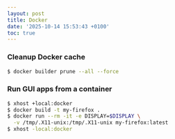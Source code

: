 ```yaml
---
layout: post
title: Docker
date: '2025-10-14 15:53:43 +0100'
toc: true
---
```


### Cleanup Docker cache

```bash
$ docker builder prune --all --force
```

### Run GUI apps from a container

```bash
$ xhost +local:docker
$ docker build -t my-firefox .
$ docker run --rm -it -e DISPLAY=$DISPLAY \
  -v /tmp/.X11-unix:/tmp/.X11-unix my-firefox:latest
$ xhost -local:docker
```
